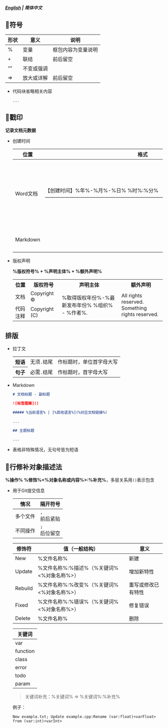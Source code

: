 ##### [English](https://github.com/ODCLAB/odcstd/blob/main/en-us/document_markup.md) | 简体中文

## 🔖符号

| 形状 | 意义       | 说明               |
| ---- | ---------- | ------------------ |
| %    | 变量       | 框包内容为变量说明 |
| +    | 联结       | 前后留空           |
| “”   | 不变或强调 |                    |
| =>   | 放大或详解 | 前后留空           |

- 代码块省略相关内容

  ```
  ...
  ```
  
  

## 📌戳印

**记录文档元数据**

- 创建时间

  | 位置     | 格式                                                         | 备注                                                   |
  | -------- | ------------------------------------------------------------ | ------------------------------------------------------ |
  | Word文档 | 【创建时间】%年%-%月%-%日% %时%:%分%<br/>——————————————————————————————————————— | 出现于顶行顶格<br/>字体大小：五号<br/>字体颜色：#0c0c0 |
  | Markdown | <!--%年%-%月%-%日% %时%:%分%-->                              | 出现于顶行顶格                                         |

- 版权声明

  **%版权符号% + %声明主体% + %额外声明%**

  <table>
      <tr>
      	<th>位置</th>
          <th>版权符号</th>
          <th>声明主体</th>
          <th>额外声明</th>
      </tr>
      <tr>
      	<td>文档</td>
          <td>Copyright ©</td>
          <td rowspan="2">%取得版权年份%-%最新发布年份% %组织% - %作者%.</td>
          <td rowspan="2">All rights reserved.<br/>Something rights reserved.</td>
      </tr>
      <tr>
      	<td>代码注释</td>
          <td>Copyright (C)</td>
      </tr>
  </table>



## 排版

- 拉丁文

    <table>
        <tr>
            <th>短语</th>
            <td>无须<code>.</code>结尾</td>
            <td>作标题时，单位首字母大写</td>
        </tr>
        <tr>
            <th>句子</th>
            <td>必需<code>.</code>结尾</td>
            <td>作标题时，首字母大写</td>
        </tr>
    </table>

- Markdown

  ```markdown
  # 文档标题 - 副标题
  
  ![标签图案]()
  
  ##### %当前语言% | [%其他语言%](%对应文档链接%)
  
  ...
  
  ## 主题标题
  
  ...
  ```

- 表格非特殊情况，无句号皆为短语

  

## 📝行修补对象描述法

**%操作% %修饰%<%对象名称或内容%>:%补充%**，多层关系用`()`表示包含

- 用于Git提交信息

    | 情况     | 隔开符号         |
    | -------- | ---------------- |
    | 多个文件 | `,`<br/>前后紧贴 |
    | 不同操作 | `;`<br/>后位留空 |

    | 修饰符  | 值（一般结构）                            | 意义               |
    | ------- | ----------------------------------------- | ------------------ |
    | New     | %文件名称%                                | 新建               |
    | Update  | %文件名称%:%描述%（%关键词%<%对象名称%>） | 增加新特性         |
    | Rebuild | %文件名称%:%改变%（%关键词%<%对象名称%>） | 重写或修改已有特性 |
    | Fixed   | %文件名称%:%错误%（%关键词%<%对象名称%>） | 修复错误           |
    | Delete  | %文件名称%                                | 删除               |

    | 关键词   |
    | -------- |
    | var      |
    | function |
    | class    |
    | error    |
    | todo     |
    | param    |

	> 关键词补充：%关键词% => %关键词%:%补充%
	
	例子：
	
	```
	New example.txt; Update example.cpp:Rename (var:float)<varFloat> from (var:int)<varInt>